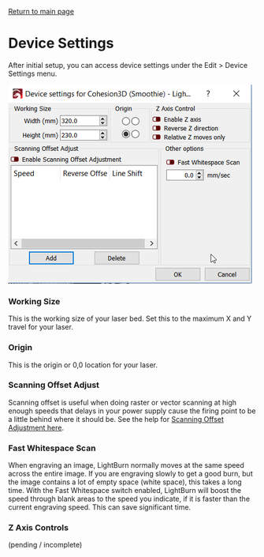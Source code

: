 [Return to main page](README.md)
# Device Settings

After initial setup, you can access device settings under the Edit > Device Settings menu.



![Device Settings Window](/img/DeviceSettings.PNG)

<a name="WorkingSize">

### Working Size

This is the working size of your laser bed. Set this to the maximum X and Y travel for your laser. 

<a name="origin">

### Origin

This is the origin or 0,0 location for your laser. 

<a name="ScanningOffset">

### Scanning Offset Adjust

Scanning offset is useful when doing raster or vector scanning at high enough speeds that delays in your power supply cause the firing point to be a little behind where it should be. See the help for [Scanning Offset Adjustment here](ScanningOffsetAdjustment.md).

<a name="FastWhitespace">

### Fast Whitespace Scan

When engraving an image, LightBurn normally moves at the same speed across the entire image. If you are engraving slowly to get a good burn, but the image contains a lot of empty space (white space), this takes a long time. With the Fast Whitespace switch enabled, LightBurn will boost the speed through blank areas to the speed you indicate, if it is faster than the current engraving speed. This can save significant time.

<a name="zaxis">

### Z Axis Controls

(pending / incomplete)